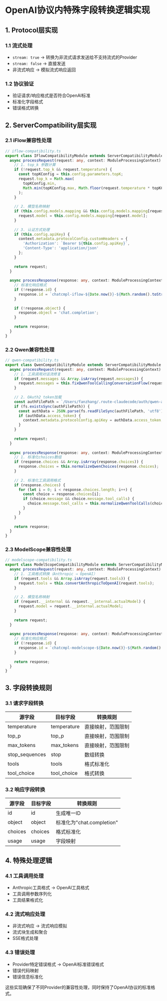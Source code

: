 # OpenAI协议内特殊字段转换逻辑实现

## 1. Protocol层实现

### 1.1 流式处理
- `stream: true` → 转换为非流式请求发送给不支持流式的Provider
- `stream: false` → 直接发送
- 非流式响应 → 模拟流式响应返回

### 1.2 协议验证
- 验证请求/响应格式是否符合OpenAI标准
- 标准化字段格式
- 错误格式转换

## 2. ServerCompatibility层实现

### 2.1 iFlow兼容性处理
```typescript
// iflow-compatibility.ts
export class IFlowCompatibilityModule extends ServerCompatibilityModule {
  async processRequest(request: any, context: ModuleProcessingContext): Promise<any> {
    // 1. top_k 参数计算
    if (!request.top_k && request.temperature) {
      const topKConfig = this.config.parameters.topK;
      request.top_k = Math.max(
        topKConfig.min,
        Math.min(topKConfig.max, Math.floor(request.temperature * topKConfig.max))
      );
    }
    
    // 2. 模型名称映射
    if (this.config.models.mapping && this.config.models.mapping[request.model]) {
      request.model = this.config.models.mapping[request.model];
    }
    
    // 3. 认证方式处理
    if (this.config.apiKey) {
      context.metadata.protocolConfig.customHeaders = {
        'Authorization': `Bearer ${this.config.apiKey}`,
        'Content-Type': 'application/json'
      };
    }
    
    return request;
  }
  
  async processResponse(response: any, context: ModuleProcessingContext): Promise<any> {
    // 标准化响应格式
    if (!response.id) {
      response.id = `chatcmpl-iflow-${Date.now()}-${Math.random().toString(36).substr(2, 9)}`;
    }
    
    if (!response.object) {
      response.object = 'chat.completion';
    }
    
    return response;
  }
}
```

### 2.2 Qwen兼容性处理
```typescript
// qwen-compatibility.ts
export class QwenCompatibilityModule extends ServerCompatibilityModule {
  async processRequest(request: any, context: ModuleProcessingContext): Promise<any> {
    // 1. 工具调用对话流修复
    if (request.messages && Array.isArray(request.messages)) {
      request.messages = this.fixQwenToolCallingConversationFlow(request.messages);
    }
    
    // 2. OAuth2 token加载
    const authFilePath = `/Users/fanzhang/.route-claudecode/auth/qwen-auth-1.json`;
    if (fs.existsSync(authFilePath)) {
      const authData = JSON.parse(fs.readFileSync(authFilePath, 'utf8'));
      if (authData.access_token) {
        context.metadata.protocolConfig.apiKey = authData.access_token;
      }
    }
    
    return request;
  }
  
  async processResponse(response: any, context: ModuleProcessingContext): Promise<any> {
    // 1. 标准化choices数组
    if (response.choices && Array.isArray(response.choices)) {
      response.choices = this.normalizeQwenChoices(response.choices);
    }
    
    // 2. 标准化工具调用格式
    if (response.choices) {
      for (let i = 0; i < response.choices.length; i++) {
        const choice = response.choices[i];
        if (choice.message && choice.message.tool_calls) {
          choice.message.tool_calls = this.normalizeQwenToolCalls(choice.message.tool_calls);
        }
      }
    }
    
    return response;
  }
}
```

### 2.3 ModelScope兼容性处理
```typescript
// modelscope-compatibility.ts
export class ModelScopeCompatibilityModule extends ServerCompatibilityModule {
  async processRequest(request: any, context: ModuleProcessingContext): Promise<any> {
    // 1. 工具格式转换（Anthropic → OpenAI）
    if (request.tools && Array.isArray(request.tools)) {
      request.tools = this.convertAnthropicToOpenAI(request.tools);
    }
    
    // 2. 模型名称映射
    if (request.__internal && request.__internal.actualModel) {
      request.model = request.__internal.actualModel;
    }
    
    return request;
  }
  
  async processResponse(response: any, context: ModuleProcessingContext): Promise<any> {
    // 标准化响应格式
    if (!response.id) {
      response.id = `chatcmpl-modelscope-${Date.now()}-${Math.random().toString(36).substr(2, 9)}`;
    }
    
    return response;
  }
}
```

## 3. 字段转换规则

### 3.1 请求字段转换
| 源字段 | 目标字段 | 转换规则 |
|--------|----------|----------|
| temperature | temperature | 直接映射，范围限制 |
| top_p | top_p | 直接映射，范围限制 |
| max_tokens | max_tokens | 直接映射，范围限制 |
| stop_sequences | stop | 数组转换 |
| tools | tools | 格式标准化 |
| tool_choice | tool_choice | 格式转换 |

### 3.2 响应字段转换
| 源字段 | 目标字段 | 转换规则 |
|--------|----------|----------|
| id | id | 生成唯一ID |
| object | object | 标准化为"chat.completion" |
| choices | choices | 格式标准化 |
| usage | usage | 字段映射 |

## 4. 特殊处理逻辑

### 4.1 工具调用处理
- Anthropic工具格式 → OpenAI工具格式
- 工具调用参数序列化
- 工具结果格式化

### 4.2 流式响应处理
- 非流式响应 → 流式响应模拟
- 流式块生成和聚合
- SSE格式处理

### 4.3 错误处理
- Provider特定错误格式 → OpenAI标准错误格式
- 错误代码映射
- 错误信息标准化

这些实现确保了不同Provider的兼容性处理，同时保持了OpenAI协议的标准格式。